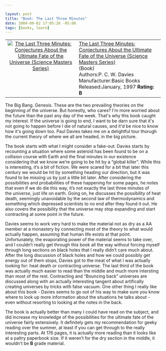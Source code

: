```yaml
--- 

layout: post
title: "Book: The Last Three Minutes"
date: 2004-09-02 17:05:20 -05:00
tags: [books, learn]
---
```

<table>
<tbody>
<tr>
<td align="center" valign="top"><a href="http://www.amazon.com/exec/obidos/ASIN/0465038514/basezero-20?dev-t=0DKT9N7FZR2FT96TZEG2%26camp=2025%26link_code=sp1"><img class="serendipity_amazonchr_pic" src="http://images.amazon.com/images/P/0465038514.01.MZZZZZZZ.jpg" alt="The Last Three Minutes: Conjectures About the Ultimate Fate of the Universe (Science Masters Series)" /></a></td>
<td valign="top">
<div class="serendipity_amazonchr_title"><a href="http://www.amazon.com/exec/obidos/ASIN/0465038514/basezero-20?dev-t=0DKT9N7FZR2FT96TZEG2%26camp=2025%26link_code=sp1">The Last Three Minutes: Conjectures About the Ultimate Fate of the Universe (Science Masters Series)</a></div>
<div class="serendipity_amazonchr_catalog">(Book)</div>
<div class="serendipity_amazonchr_extra">Authors:P. C. W. Davies
Manufacturer:Basic Books
Released:January, 1997
<strong>Rating: B</strong></div></td>
</tr>
</tbody>
</table>
The Big Bang.  Genesis.  These are the two prevailing theories on the beginning of the universe.  But honestly, who cares?  I'm more worried about the future than the past any day of the week.  That's why this book caught my interest.  If the universe is going to end, I want to be darn sure that it's not going to happen before I die of natural causes, and it'd be nice to know how it's going down too.  Paul Davies takes me on a delightful tour thorugh the current theory of where we all are headed, in the big picture.

<!--more-->

The book starts with what I might consider a fake-out: Davies starts by recounting a situation where some asteroid has been found to be on a collision course with Earth and the final minutes in our existence considering that we know we’re going to be hit by a “global killer". While this is interesting, it’s a bit of fiction. We were scared for a bit that later this century we would be hit by something heading our direction, but it was found to be missing us by just a little bit later. After considering the possibilities and probabilities of these happening for some pages, he notes that even if we do die this way, it’s not exactly the last three minutes of the <em>universe</em>, just life on earth. Going on, he discusses the possibility of heat death, seemingly unavoidable by the second law of thermodynamics and something which depressed scientists to no end after they found it out. He also covers the possibility that the universe may stop expanding and start contracting at some point in the future.

Davies seems to work very hard to make the material not as dry as a AA member at a monastery by connecting most of the theory to what would actually happen, assuming that human life exists at that point. Unfortunately, the evaporating power of the material seems to take over, and I couldn’t really get through this book all the way without forcing myself through long sections on black holes that I really didn’t care much about. After the long discussion of black holes and how we could possibly get energy out of them stops, Davies got to the meat of what I was actually looking for: heat death or contracting universe. The last third of the book was actually much easier to read than the middle and much more intersting than most of the rest. Contracting and “Bouncing back” universes are discussed along with an actually interesting tangent about artifically creating universes by tricks with false vacuum. One other thing I really like about this book - Davies seems to go out of his way to make sure you know where to look up more information about the situations he talks about - even without resorting to looking at the notes in the back.

The book is actually better than many I could have read on the subject, and did increase my knowledge of the possibilities for the ultimate fate of the universe fairly extensively. It definitely gets my recommendation for geeky reading over the summer, at least if you can get through to the really interesting parts. At 176 pages, it is actually more reading than it looks like at a paltry paperbook size. If it weren’t for the dry section in the middle, it wouldn’t be <strong>B</strong> grade material.
